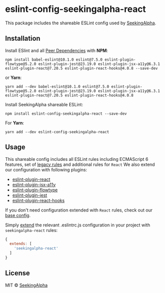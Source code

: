 # eslint-config-seekingalpha-react

This package includes the shareable ESLint config used by [SeekingAlpha](https://seekingalpha.com/).

## Installation

Install ESlint and all [Peer Dependencies](https://nodejs.org/en/blog/npm/peer-dependencies/) with **NPM**:

    npm install babel-eslint@10.1.0 eslint@7.5.0 eslint-plugin-flowtype@5.2.0 eslint-plugin-jest@23.19.0 eslint-plugin-jsx-a11y@6.3.1 eslint-plugin-react@7.20.5 eslint-plugin-react-hooks@4.0.8 --save-dev

or **Yarn**:

    yarn add --dev babel-eslint@10.1.0 eslint@7.5.0 eslint-plugin-flowtype@5.2.0 eslint-plugin-jest@23.19.0 eslint-plugin-jsx-a11y@6.3.1 eslint-plugin-react@7.20.5 eslint-plugin-react-hooks@4.0.8


Install SeekingAlpha shareable ESLint:

    npm install eslint-config-seekingalpha-react --save-dev

For **Yarn**:

    yarn add --dev eslint-config-seekingalpha-react

## Usage

This shareable config includes all ESLint rules including ECMAScript 6 features, set of [legacy rules](https://eslint.org/docs/rules/#deprecated) and additional rules for `React` We also extend our configuration with following plugins:

* [eslint-plugin-react](https://github.com/yannickcr/eslint-plugin-react)
* [eslint-plugin-jsx-a11y](https://github.com/evcohen/eslint-plugin-jsx-a11y)
* [eslint-plugin-flowtype](https://github.com/gajus/eslint-plugin-flowtype)
* [eslint-plugin-jest](https://github.com/jest-community/eslint-plugin-jest)
* [eslint-plugin-react-hooks](https://www.npmjs.com/package/eslint-plugin-react-hooks)

If you don't need configuration extended with `React` rules, check out our [base config](https://www.npmjs.com/package/eslint-config-seekingalpha-base).

Simply [extend](https://eslint.org/docs/user-guide/configuring#extending-configuration-files) the relevant .eslintrc.js configuration in your project with `seekingalpha-react` rules:

```javascript
{
  extends: [
    'seekingalpha-react'
  ]
}
```

## License

MIT © [SeekingAlpha](https://seekingalpha.com/)

